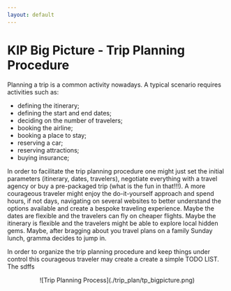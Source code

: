 ```yaml
---
layout: default
---
```


# KIP Big Picture - Trip Planning Procedure

Planning a trip is a common activity nowadays. A typical scenario requires activities such as:

 - defining the itinerary;
 - defining the start and end dates;
 - deciding on the number of travelers;
 - booking the airline;
 - booking a place to stay;
 - reserving a car;
 - reserving attractions;
 - buying insurance;

In order to  facilitate the trip planning procedure one might just set the initial parameters (itinerary, dates, travelers), negotiate everything with a travel agency or buy a pre-packaged trip (what is the fun in that!!!).  A more courageous traveler might enjoy the do-it-yourself approach and spend hours, if not days, navigating on several websites to better understand the options available and create a bespoke traveling experience. Maybe the dates are flexible and the travelers can fly on cheaper flights. Maybe the itinerary is flexible and the travelers might be able to explore local hidden gems. Maybe, after bragging about you travel plans on a family Sunday lunch, gramma decides to jump in.

In order to organize the trip planning procedure and keep things under control this courageous traveler may create a create a simple TODO LIST.  The
sdffs

<center>
![Trip Planning Process](./trip_plan/tp_bigpicture.png)
</center>
